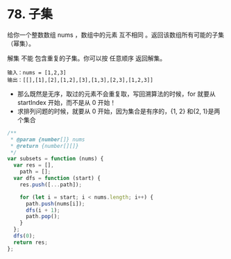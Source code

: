 # 78. 子集

给你一个整数数组 nums ，数组中的元素 互不相同 。返回该数组所有可能的子集（幂集）。

解集 不能 包含重复的子集。你可以按 任意顺序 返回解集。

```
输入：nums = [1,2,3]
输出：[[],[1],[2],[1,2],[3],[1,3],[2,3],[1,2,3]]
```

- 那么既然是无序，取过的元素不会重复取，写回溯算法的时候，for 就要从 startIndex 开始，而不是从 0 开始！
- 求排列问题的时候，就要从 0 开始，因为集合是有序的，{1, 2} 和{2, 1}是两个集合

```js
/**
 * @param {number[]} nums
 * @return {number[][]}
 */
var subsets = function (nums) {
  var res = [],
    path = [];
  var dfs = function (start) {
    res.push([...path]);

    for (let i = start; i < nums.length; i++) {
      path.push(nums[i]);
      dfs(i + 1);
      path.pop();
    }
  };
  dfs(0);
  return res;
};
```
